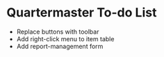 Quartermaster To-do List
======================================================================

 - Replace buttons with toolbar
 - Add right-click menu to item table
 - Add report-management form

